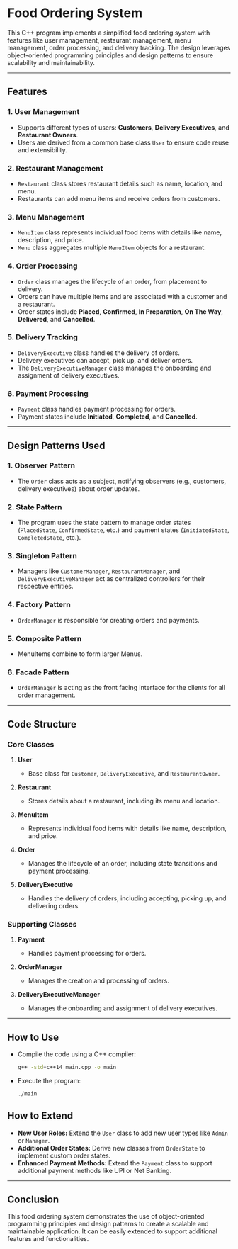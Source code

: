 # Food Ordering System

This C++ program implements a simplified food ordering system with features like user management, restaurant management, menu management, order processing, and delivery tracking. The design leverages object-oriented programming principles and design patterns to ensure scalability and maintainability.

---

## Features

### 1. User Management

- Supports different types of users: **Customers**, **Delivery Executives**, and **Restaurant Owners**.
- Users are derived from a common base class `User` to ensure code reuse and extensibility.

### 2. Restaurant Management

- `Restaurant` class stores restaurant details such as name, location, and menu.
- Restaurants can add menu items and receive orders from customers.

### 3. Menu Management

- `MenuItem` class represents individual food items with details like name, description, and price.
- `Menu` class aggregates multiple `MenuItem` objects for a restaurant.

### 4. Order Processing

- `Order` class manages the lifecycle of an order, from placement to delivery.
- Orders can have multiple items and are associated with a customer and a restaurant.
- Order states include **Placed**, **Confirmed**, **In Preparation**, **On The Way**, **Delivered**, and **Cancelled**.

### 5. Delivery Tracking

- `DeliveryExecutive` class handles the delivery of orders.
- Delivery executives can accept, pick up, and deliver orders.
- The `DeliveryExecutiveManager` class manages the onboarding and assignment of delivery executives.

### 6. Payment Processing

- `Payment` class handles payment processing for orders.
- Payment states include **Initiated**, **Completed**, and **Cancelled**.

---

## Design Patterns Used

### 1. **Observer Pattern**

- The `Order` class acts as a subject, notifying observers (e.g., customers, delivery executives) about order updates.

### 2. **State Pattern**

- The program uses the state pattern to manage order states (`PlacedState`, `ConfirmedState`, etc.) and payment states (`InitiatedState`, `CompletedState`, etc.).

### 3. **Singleton Pattern**

- Managers like `CustomerManager`, `RestaurantManager`, and `DeliveryExecutiveManager` act as centralized controllers for their respective entities.

### 4. **Factory Pattern**

- `OrderManager` is responsible for creating orders and payments.

### 5. **Composite Pattern**

- MenuItems combine to form larger Menus.

### 6. **Facade Pattern**

- `OrderManager` is acting as the front facing interface for the clients for all order management.

---

## Code Structure

### Core Classes

1. **User**

   - Base class for `Customer`, `DeliveryExecutive`, and `RestaurantOwner`.

2. **Restaurant**

   - Stores details about a restaurant, including its menu and location.

3. **MenuItem**

   - Represents individual food items with details like name, description, and price.

4. **Order**

   - Manages the lifecycle of an order, including state transitions and payment processing.

5. **DeliveryExecutive**

   - Handles the delivery of orders, including accepting, picking up, and delivering orders.

### Supporting Classes

1. **Payment**

   - Handles payment processing for orders.

2. **OrderManager**

   - Manages the creation and processing of orders.

3. **DeliveryExecutiveManager**

   - Manages the onboarding and assignment of delivery executives.

---

## How to Use

- Compile the code using a C++ compiler:
  ```bash
  g++ -std=c++14 main.cpp -o main
  ```
- Execute the program:
  ```bash
  ./main
  ```

## How to Extend

- **New User Roles:** Extend the `User` class to add new user types like `Admin` or `Manager`.
- **Additional Order States:** Derive new classes from `OrderState` to implement custom order states.
- **Enhanced Payment Methods:** Extend the `Payment` class to support additional payment methods like UPI or Net Banking.

---

## Conclusion

This food ordering system demonstrates the use of object-oriented programming principles and design patterns to create a scalable and maintainable application. It can be easily extended to support additional features and functionalities.
